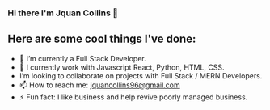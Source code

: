 ### Hi there I'm Jquan Collins 👋



##                             Here are some cool things I've done:

- 🔭 I’m currently a Full Stack Developer.
- 🌱 I currently work with Javascript React, Python, HTML, CSS.
- I’m looking to collaborate on projects with Full Stack / MERN Developers.
- 📫 How to reach me: jquancollins96@gmail.com
- ⚡ Fun fact: I like business and help revive poorly managed business.
